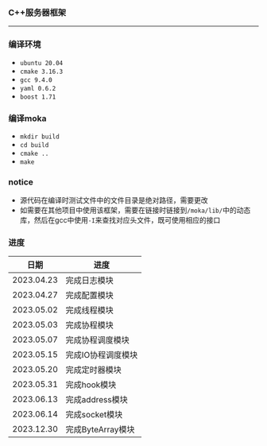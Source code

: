 ### C++服务器框架
---
### 编译环境
- `ubuntu 20.04`
- `cmake 3.16.3`
- `gcc 9.4.0`
- `yaml 0.6.2`
- `boost 1.71`

### 编译moka
- `mkdir build`
- `cd build`
- `cmake ..`
- `make`

### notice
- 源代码在编译时测试文件中的文件目录是绝对路径，需要更改
- 如需要在其他项目中使用该框架，需要在链接时链接到`/moka/lib/`中的动态库，然后在gcc中使用`-I`来查找对应头文件，既可使用相应的接口

### 进度
|日期|进度|
|---|---|
|2023.04.23|完成日志模块|
|2023.04.27|完成配置模块|
|2023.05.02|完成线程模块|
|2023.05.03|完成协程模块|
|2023.05.07|完成协程调度模块|
|2023.05.15|完成IO协程调度模块|
|2023.05.20|完成定时器模块|
|2023.05.31|完成hook模块|
|2023.06.13|完成address模块|
|2023.06.14|完成socket模块|
|2023.12.30|完成ByteArray模块|
